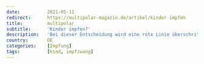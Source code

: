 ```yaml
---
date:          2021-05-11
redirect:      https://multipolar-magazin.de/artikel/kinder-impfen
title:         multipolar
subtitle:      'Kinder impfen?'
description:   'Bei dieser Entscheidung wird eine rote Linie überschritten'
country:       DE
categories:    [Impfung]
tags:          [kind, impfzwang]
---
```

